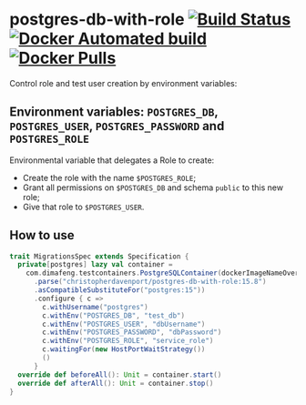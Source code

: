 # postgres-db-with-role [![Build Status](https://travis-ci.com/ChristopherDavenport/postgres-db-with-role.svg?branch=master)](https://travis-ci.com/ChristopherDavenport/postgres-db-with-role) [![Docker Automated build](https://img.shields.io/docker/automated/christopherdavenport/postgres-db-with-role.svg?maxAge=2592000)](https://hub.docker.com/r/christopherdavenport/postgres-db-with-role/) [![Docker Pulls](https://img.shields.io/docker/pulls/christopherdavenport/postgres-db-with-role.svg)](https://hub.docker.com/r/christopherdavenport/postgres-db-with-role/)

Control role and test user creation by environment variables:

## Environment variables: `POSTGRES_DB`, `POSTGRES_USER`, `POSTGRES_PASSWORD` and `POSTGRES_ROLE`

Environmental variable that delegates a Role to create:
- Create the role with the name `$POSTGRES_ROLE`;
- Grant all permissions on `$POSTGRES_DB` and schema `public` to this new role;
- Give that role to `$POSTGRES_USER`.

## How to use
```scala
trait MigrationsSpec extends Specification {
  private[postgres] lazy val container =
    com.dimafeng.testcontainers.PostgreSQLContainer(dockerImageNameOverride = DockerImageName
      .parse("christopherdavenport/postgres-db-with-role:15.8")
      .asCompatibleSubstituteFor("postgres:15"))
      .configure { c =>
        c.withUsername("postgres")
        c.withEnv("POSTGRES_DB", "test_db")
        c.withEnv("POSTGRES_USER", "dbUsername")
        c.withEnv("POSTGRES_PASSWORD", "dbPassword")
        c.withEnv("POSTGRES_ROLE", "service_role")
        c.waitingFor(new HostPortWaitStrategy())
        ()
      }
  override def beforeAll(): Unit = container.start()
  override def afterAll(): Unit = container.stop()
}
```
